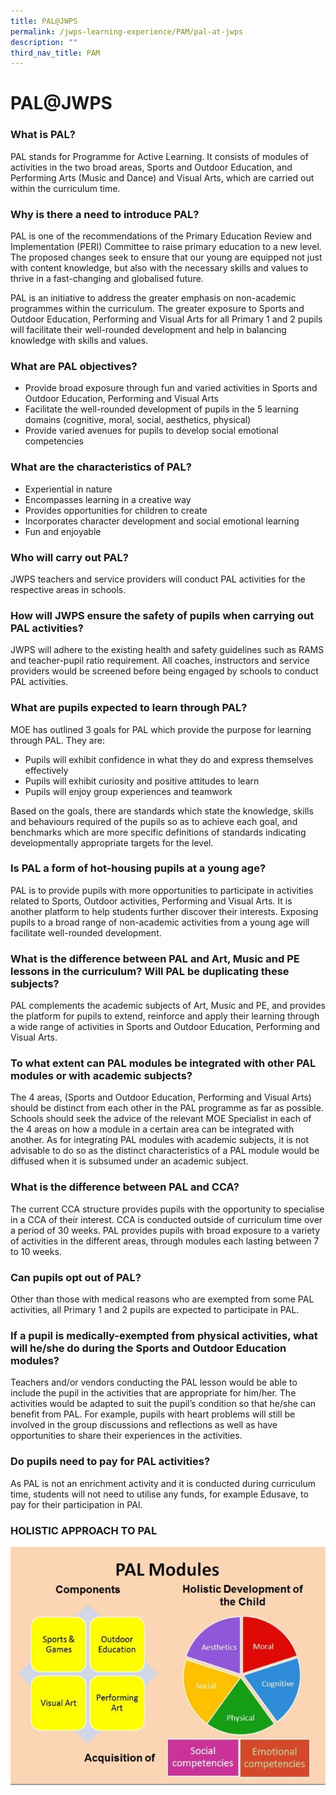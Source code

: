 ```yaml
---
title: PAL@JWPS
permalink: /jwps-learning-experience/PAM/pal-at-jwps
description: ""
third_nav_title: PAM
---
```

PAL@JWPS
========

###   

### What is PAL?

  

PAL stands for Programme for Active Learning. It consists of modules of activities in the two broad areas, Sports and Outdoor Education, and Performing Arts (Music and Dance) and Visual Arts, which are carried out within the curriculum time.

  

### Why is there a need to introduce PAL?

  

PAL is one of the recommendations of the Primary Education Review and Implementation (PERI) Committee to raise primary education to a new level. The proposed changes seek to ensure that our young are equipped not just with content knowledge, but also with the necessary skills and values to thrive in a fast-changing and globalised future.

  

PAL is an initiative to address the greater emphasis on non-academic programmes within the curriculum. The greater exposure to Sports and Outdoor Education, Performing and Visual Arts for all Primary 1 and 2 pupils will facilitate their well-rounded development and help in balancing knowledge with skills and values.

  

### What are PAL objectives?

  

*   Provide broad exposure through fun and varied activities in Sports and Outdoor Education, Performing and Visual Arts
*   Facilitate the well-rounded development of pupils in the 5 learning domains (cognitive, moral, social, aesthetics, physical)
*   Provide varied avenues for pupils to develop social emotional competencies

  

### What are the characteristics of PAL?

  

*   Experiential in nature
*   Encompasses learning in a creative way
*   Provides opportunities for children to create
*   Incorporates character development and social emotional learning
*   Fun and enjoyable

  

### Who will carry out PAL?

  

JWPS teachers and service providers will conduct PAL activities for the respective areas in schools.

  

### How will JWPS ensure the safety of pupils when carrying out PAL activities?

  

JWPS will adhere to the existing health and safety guidelines such as RAMS and teacher-pupil ratio requirement. All coaches, instructors and service providers would be screened before being engaged by schools to conduct PAL activities.

  

### What are pupils expected to learn through PAL?

  

MOE has outlined 3 goals for PAL which provide the purpose for learning through PAL. They are:

  

*   Pupils will exhibit confidence in what they do and express themselves effectively
*   Pupils will exhibit curiosity and positive attitudes to learn
*   Pupils will enjoy group experiences and teamwork

  

Based on the goals, there are standards which state the knowledge, skills and behaviours required of the pupils so as to achieve each goal, and benchmarks which are more specific definitions of standards indicating developmentally appropriate targets for the level.

  

### Is PAL a form of hot-housing pupils at a young age?

  

PAL is to provide pupils with more opportunities to participate in activities related to Sports, Outdoor activities, Performing and Visual Arts. It is another platform to help students further discover their interests. Exposing pupils to a broad range of non-academic activities from a young age will facilitate well-rounded development.

  

### What is the difference between PAL and Art, Music and PE lessons in the curriculum? Will PAL be duplicating these subjects?

  

PAL complements the academic subjects of Art, Music and PE, and provides the platform for pupils to extend, reinforce and apply their learning through a wide range of activities in Sports and Outdoor Education, Performing and Visual Arts.

  

### To what extent can PAL modules be integrated with other PAL modules or with academic subjects?

  

The 4 areas, (Sports and Outdoor Education, Performing and Visual Arts) should be distinct from each other in the PAL programme as far as possible. Schools should seek the advice of the relevant MOE Specialist in each of the 4 areas on how a module in a certain area can be integrated with another. As for integrating PAL modules with academic subjects, it is not advisable to do so as the distinct characteristics of a PAL module would be diffused when it is subsumed under an academic subject.

  

### What is the difference between PAL and CCA?

  

The current CCA structure provides pupils with the opportunity to specialise in a CCA of their interest. CCA is conducted outside of curriculum time over a period of 30 weeks. PAL provides pupils with broad exposure to a variety of activities in the different areas, through modules each lasting between 7 to 10 weeks.

  

### Can pupils opt out of PAL?

  

Other than those with medical reasons who are exempted from some PAL activities, all Primary 1 and 2 pupils are expected to participate in PAL.

  

### If a pupil is medically-exempted from physical activities, what will he/she do during the Sports and Outdoor Education modules?

  

Teachers and/or vendors conducting the PAL lesson would be able to include the pupil in the activities that are appropriate for him/her. The activities would be adapted to suit the pupil’s condition so that he/she can benefit from PAL. For example, pupils with heart problems will still be involved in the group discussions and reflections as well as have opportunities to share their experiences in the activities.

  

### Do pupils need to pay for PAL activities?

  

As PAL is not an enrichment activity and it is conducted during curriculum time, students will not need to utilise any funds, for example Edusave, to pay for their participation in PAl.

### HOLISTIC APPROACH TO PAL

![](/images/JWPS%20LEARNING%20EXPERIENCE/PAM/Holistic%20approach%20to%20PAL.jpg)